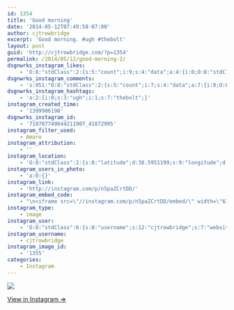```yaml
---
id: 1354
title: 'Good morning'
date: '2014-05-12T07:49:58-07:00'
author: cjtrowbridge
excerpt: 'Good morning. #ugh #thebolt'
layout: post
guid: 'http://cjtrowbridge.com/?p=1354'
permalink: /2014/05/12/good-morning-2/
dsgnwrks_instagram_likes:
    - 'O:8:"stdClass":2:{s:5:"count";i:9;s:4:"data";a:4:{i:0;O:8:"stdClass":4:{s:8:"username";s:9:"drew.evan";s:15:"profile_picture";s:106:"https://igcdn-photos-f-a.akamaihd.net/hphotos-ak-xfp1/t51.2885-19/10755859_393504504139677_471904285_a.jpg";s:2:"id";s:8:"53022235";s:9:"full_name";s:13:"Drew Storment";}i:1;O:8:"stdClass":4:{s:8:"username";s:11:"pilotsidiot";s:15:"profile_picture";s:106:"https://igcdn-photos-b-a.akamaihd.net/hphotos-ak-xaf1/t51.2885-19/10903513_345578715645385_204293058_a.jpg";s:2:"id";s:6:"579157";s:9:"full_name";s:11:"pilotsidiot";}i:2;O:8:"stdClass":4:{s:8:"username";s:7:"raybxxx";s:15:"profile_picture";s:83:"https://instagramimages-a.akamaihd.net/profiles/profile_2300918_75sq_1367014632.jpg";s:2:"id";s:7:"2300918";s:9:"full_name";s:9:"Ray Bacon";}i:3;O:8:"stdClass":4:{s:8:"username";s:8:"dizzleme";s:15:"profile_picture";s:84:"https://instagramimages-a.akamaihd.net/profiles/profile_12340414_75sq_1358478611.jpg";s:2:"id";s:8:"12340414";s:9:"full_name";s:4:"Tony";}}}'
dsgnwrks_instagram_comments:
    - 's:951:"O:8:"stdClass":2:{s:5:"count";i:7;s:4:"data";a:7:{i:0;O:8:"stdClass":4:{s:12:"created_time";s:10:"1399907212";s:4:"text";s:57:"You went to the bolt?! I love that place!!! @cjtrowbridge";s:4:"from";O:8:"stdClass":4:{s:8:"username";s:7:"raybxxx";s:15:"profile_picture";s:83:"https://instagramimages-a.akamaihd.net/profiles/profile_2300918_75sq_1367014632.jpg";s:2:"id";s:7:"2300918";s:9:"full_name";s:9:"Ray Bacon";}s:2:"id";s:18:"718796255931584976";}i:1;O:8:"stdClass":4:{s:12:"created_time";s:10:"1399908221";s:4:"text";s:37:"Why you going to the bolt without me?";s:4:"from";O:8:"stdClass":4:{s:8:"username";s:9:"asbristow";s:15:"profile_picture";s:107:"https://igcdn-photos-e-a.akamaihd.net/hphotos-ak-xaf1/t51.2885-19/10957386_855732764490724_1546354627_a.jpg";s:2:"id";s:9:"254328650";s:9:"full_name";s:14:"Andrew bristow";}s:2:"id";s:18:"718804715272328060";}i:2;O:8:"stdClass":4:{s:12:"created_time";s:10:"1399910444";s:4:"text";s:13:"I concur ";'
dsgnwrks_instagram_hashtags:
    - 'a:2:{i:0;s:3:"ugh";i:1;s:7:"thebolt";}'
instagram_created_time:
    - '1399906198'
dsgnwrks_instagram_id:
    - '718787749044211907_41872995'
instagram_filter_used:
    - Amaro
instagram_attribution:
    - ''
instagram_location:
    - 'O:8:"stdClass":2:{s:8:"latitude";d:38.5951199;s:9:"longitude";d:-121.4143748;}'
instagram_users_in_photo:
    - 'a:0:{}'
instagram_link:
    - 'http://instagram.com/p/n5paZCrtDD/'
instagram_embed_code:
    - "\n<iframe src=\"//instagram.com/p/n5paZCrtDD/embed/\" width=\"612\" height=\"710\" frameborder=\"0\" scrolling=\"no\" allowtransparency=\"true\"></iframe>\n"
instagram_type:
    - image
instagram_user:
    - 'O:8:"stdClass":6:{s:8:"username";s:12:"cjtrowbridge";s:7:"website";s:0:"";s:15:"profile_picture";s:103:"https://igcdn-photos-f-a.akamaihd.net/hphotos-ak-xpa1/t51.2885-19/925559_452430704897917_67836701_a.jpg";s:9:"full_name";s:13:"CJ Trowbridge";s:3:"bio";s:0:"";s:2:"id";s:8:"41872995";}'
instagram_username:
    - cjtrowbridge
instagram_image_id:
    - '1355'
categories:
    - Instagram
---
```


[![](http://blog.cjtrowbridge.com/wp-content/uploads/2014/05/927311_447248858711575_1481746538_n.jpg)](http://instagram.com/p/n5paZCrtDD/)

[View in Instagram ⇒](http://instagram.com/p/n5paZCrtDD/)